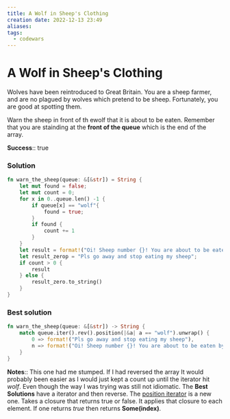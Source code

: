 ```yaml
---
title: A Wolf in Sheep's Clothing
creation date: 2022-12-13 23:49
aliases: 
tags:
  - codewars
---
```

# A Wolf in Sheep's Clothing
Wolves have been reintroduced to Great Britain. You are a sheep farmer, and are no plagued by wolves which pretend to be sheep. Fortunately, you are good at spotting them.

Warn the sheep in front of th ewolf that it is about to be eaten. Remember that you are stainding at the **front of the queue** which is the end of the array.

**Success**:: true

### Solution
```Rust
fn warn_the_sheep(queue: &[&str]) = String {
	let mut found = false;
	let mut count = 0;
	for x in 0..queue.len() -1 {
		if queue[x] == "wolf"{
			found = true;
		}
		if found {
			count += 1
		}
	}
	let result = format!("Oi! Sheep number {}! You are about to be eaten by a wolf!", count);
	let result_zerop = "Pls go away and stop eating my sheep";
	if count > 0 {
		result
	} else {
		result_zero.to_string()
	}
}
```

### Best solution
```Rust
fn warn_the_sheep(queue: &[&str]) -> String {
	match queue.iter().rev().position(|&a| a == "wolf").unwrap() {
		0 => format!("Pls go away and stop eating my sheep"),
		n => format!("Oi! Sheep number {}! You are about to be eaten by a wolf!", n)
	}
}
```

**Notes**:: This one had me stumped. If I had reversed the array It would probably been easier as I would just kept a count up until the iterator hit *wolf*. Even though the way I was trying was still not idiomatic. The **Best Solutions** have a iterator and then reverse. The [position iterator](https://doc.rust-lang.org/std/iter/trait.Iterator.html#method.position) is a new one. Takes a closure that returns true or false. It applies that closure to each element. If one returns *true* then returns **Some(index)**.